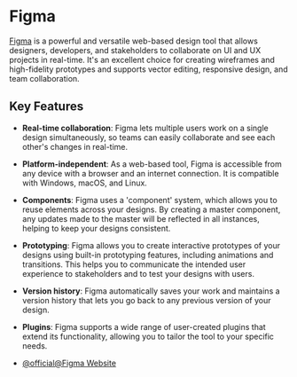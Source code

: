# Figma

[Figma](https://www.figma.com/) is a powerful and versatile web-based design tool that allows designers, developers, and stakeholders to collaborate on UI and UX projects in real-time. It's an excellent choice for creating wireframes and high-fidelity prototypes and supports vector editing, responsive design, and team collaboration.

## Key Features

- **Real-time collaboration**: Figma lets multiple users work on a single design simultaneously, so teams can easily collaborate and see each other's changes in real-time.

- **Platform-independent**: As a web-based tool, Figma is accessible from any device with a browser and an internet connection. It is compatible with Windows, macOS, and Linux.

- **Components**: Figma uses a 'component' system, which allows you to reuse elements across your designs. By creating a master component, any updates made to the master will be reflected in all instances, helping to keep your designs consistent.

- **Prototyping**: Figma allows you to create interactive prototypes of your designs using built-in prototyping features, including animations and transitions. This helps you to communicate the intended user experience to stakeholders and to test your designs with users.

- **Version history**: Figma automatically saves your work and maintains a version history that lets you go back to any previous version of your design.

- **Plugins**: Figma supports a wide range of user-created plugins that extend its functionality, allowing you to tailor the tool to your specific needs.

- [@official@Figma Website](https://figma.com)
